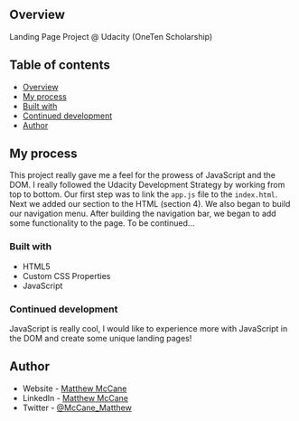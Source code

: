 ## Overview
Landing Page Project @ Udacity (OneTen Scholarship)



## Table of contents

- [Overview](#overview)
- [My process](#my-process)
- [Built with](#built-with)
- [Continued development](#continued-development)
- [Author](#author)

## My process

This project really gave me a feel for the prowess of JavaScript and the DOM. I really followed the Udacity 
Development Strategy by working from top to bottom. Our first step was to link the ```app.js``` file to the ```index.html```.
Next we added our section to the HTML (section 4). We also began to build our navigation menu. After building the navigation bar,
we began to add some functionality to the page. To be continued...



### Built with

* HTML5
* Custom CSS Properties 
* JavaScript 

### Continued development

JavaScript is really cool, I would like to experience more with JavaScript in the DOM and create some unique landing pages!

## Author

- Website - [Matthew McCane](https://matthewmccane.blogspot.com)
- LinkedIn - [Matthew McCane](https://www.linkedin.com/in/matthewmccane/)
- Twitter - [@McCane_Matthew](https://www.twitter.com/itsMattMcCane)



